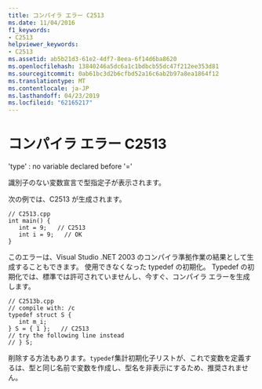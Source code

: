 ```yaml
---
title: コンパイラ エラー C2513
ms.date: 11/04/2016
f1_keywords:
- C2513
helpviewer_keywords:
- C2513
ms.assetid: ab5b21d3-61e2-4df7-8eea-6f14d6ba8620
ms.openlocfilehash: 13840246a5dc6a1c1bdbcb55dc47f212ee353d81
ms.sourcegitcommit: 0ab61bc3d2b6cfbd52a16c6ab2b97a8ea1864f12
ms.translationtype: MT
ms.contentlocale: ja-JP
ms.lasthandoff: 04/23/2019
ms.locfileid: "62165217"
---
```

# <a name="compiler-error-c2513"></a>コンパイラ エラー C2513

'type' : no variable declared before '='

識別子のない変数宣言で型指定子が表示されます。

次の例では、C2513 が生成されます。

```
// C2513.cpp
int main() {
   int = 9;   // C2513
   int i = 9;   // OK
}
```

このエラーは、Visual Studio .NET 2003 のコンパイラ準拠作業の結果として生成することもできます。 使用できなくなった typedef の初期化。 Typedef の初期化では、標準では許可されていませんし、今すぐ、コンパイラ エラーを生成します。

```
// C2513b.cpp
// compile with: /c
typedef struct S {
   int m_i;
} S = { 1 };   // C2513
// try the following line instead
// } S;
```

削除する方法もあります。`typedef`集計初期化子リストが、これで変数を定義するは、型と同じ名前で変数を作成し、型名を非表示にするため、推奨されません。